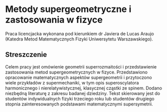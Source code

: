 # Metody supergeometryczne i zastosowania w fizyce

Praca licencjacka wykonana pod kierunkiem dr Javiera de Lucas Araujo (Katedra Metod Matematycznych Fizyki Uniwersytetu Warszawskiego).

## Streszczenie

Celem pracy jest omówienie geometrii superrozmaitości i przedstawienie zastosowania metod supergeometrycznych w fizyce. Przedstawiono opracowanie matematycznych aspektów supergeometrii i przytoczono wiele przykładów z supermechaniki, w tym opis superoscylatora harmonicznego i nierelatywistycznej, klasycznej cząstki ze spinem. Dodano niezbędną literaturę z zakresu badanej dziedziny. Tekst skierowany jest do studentów indywidualnych fizyki trzeciego roku lub studentów drugiego stopnia zainteresowanych podstawami matematycznymi supersymetrii.
